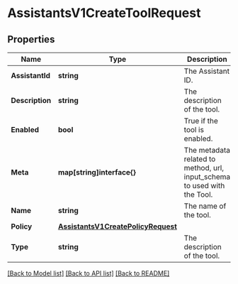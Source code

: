 # AssistantsV1CreateToolRequest

## Properties

Name | Type | Description | Notes
------------ | ------------- | ------------- | -------------
**AssistantId** | **string** | The Assistant ID. |[optional] 
**Description** | **string** | The description of the tool. |[optional] 
**Enabled** | **bool** | True if the tool is enabled. |
**Meta** | **map[string]interface{}** | The metadata related to method, url, input_schema to used with the Tool. |[optional] 
**Name** | **string** | The name of the tool. |
**Policy** | [**AssistantsV1CreatePolicyRequest**](AssistantsV1CreatePolicyRequest.md) |  |[optional] 
**Type** | **string** | The description of the tool. |

[[Back to Model list]](../README.md#documentation-for-models) [[Back to API list]](../README.md#documentation-for-api-endpoints) [[Back to README]](../README.md)


